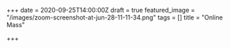 +++
date = 2020-09-25T14:00:00Z
draft = true
featured_image = "/images/zoom-screenshot-at-jun-28-11-11-34.png"
tags = []
title = "Online Mass"

+++
